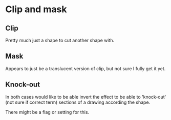 Clip and mask
=============


Clip
----

Pretty much just a shape to cut another shape with.


Mask
----

Appears to just be a translucent version of clip, but not sure I fully get it yet.



Knock-out
---------

In both cases would like to be able invert the effect to be able to 'knock-out' (not sure if correct term) sections of a drawing according the shape.

There might be a flag or setting for this.
